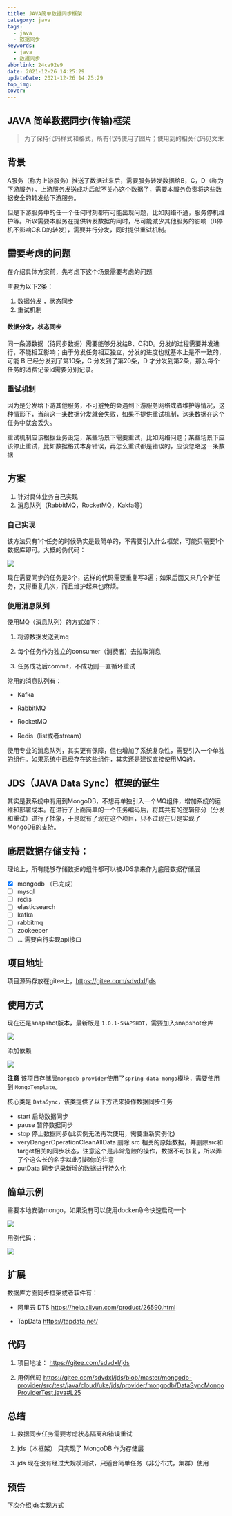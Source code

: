 ```yaml
---
title: JAVA简单数据同步框架
category: java
tags:
  - java
  - 数据同步
keywords:
  - java
  - 数据同步
abbrlink: 24ca92e9
date: 2021-12-26 14:25:29
updateDate: 2021-12-26 14:25:29
top_img:
cover:
---
```


## JAVA 简单数据同步(传输)框架

> 为了保持代码样式和格式，所有代码使用了图片；使用到的相关代码见文末

## 背景

A服务（称为上游服务）推送了数据过来后，需要服务转发数据给B，C，D（称为下游服务）。上游服务发送成功后就不关心这个数据了，需要本服务负责将这些数据安全的转发给下游服务。



但是下游服务中的任一个任何时刻都有可能出现问题，比如网络不通，服务停机维护等。所以需要本服务在提供转发数据的同时，尽可能减少其他服务的影响（B停机不影响C和D的转发），需要并行分发，同时提供重试机制。  

## 需要考虑的问题

在介绍具体方案前，先考虑下这个场景需要考虑的问题

主要为以下2条：  

1. 数据分发 ，状态同步
2. 重试机制  

#### 数据分发，状态同步

同一条源数据（待同步数据）需要能够分发给B、C和D。分发的过程需要并发进行，不能相互影响；由于分发任务相互独立，分发的进度也就基本上是不一致的，可能 B 已经分发到了第10条，C 分发到了第20条，D 才分发到第2条，那么每个任务的消费记录id需要分别记录。

### 重试机制

因为是分发给下游其他服务，不可避免的会遇到下游服务网络或者维护等情况，这种情形下，当前这一条数据分发就会失败，如果不提供重试机制，这条数据在这个任务中就会丢失。

重试机制应该根据业务设定，某些场景下需要重试，比如网络问题；某些场景下应该停止重试，比如数据格式本身错误，再怎么重试都是错误的，应该忽略这一条数据

## 方案

1. 针对具体业务自己实现
2. 消息队列（RabbitMQ，RocketMQ，Kakfa等）

### 自己实现

该方法只有1个任务的时候确实是最简单的，不需要引入什么框架，可能只需要1个数据库即可。大概的伪代码：

![](https://public-links.todu.top/picsee/20211226195754_fDH1gR_3272EA06-9AD4-4758-B486-D2FF8871A4FB.jpeg)

现在需要同步的任务是3个，这样的代码需要重复写3遍；如果后面又来几个新任务，又得重复几次，而且维护起来也麻烦。

### 使用消息队列

使用MQ（消息队列）的方式如下：

1. 将源数据发送到mq

2. 每个任务作为独立的consumer（消费者）去拉取消息

3. 任务成功后commit，不成功则一直循环重试



常用的消息队列有：

- Kafka

- RabbitMQ

- RocketMQ

- Redis（list或者stream）

使用专业的消息队列，其实更有保障，但也增加了系统复杂性，需要引入一个单独的组件。如果系统中已经存在这些组件，其实还是建议直接使用MQ的。

## JDS（JAVA Data Sync）框架的诞生

其实是我系统中有用到MongoDB，不想再单独引入一个MQ组件，增加系统的运维和部署成本。在进行了上面简单的一个任务编码后，将其共有的逻辑部分（分发和重试）进行了抽象，于是就有了现在这个项目，只不过现在只是实现了MongoDB的支持。

## 底层数据存储支持：

理论上，所有能够存储数据的组件都可以被JDS拿来作为底层数据存储层

- [x] mongodb  （已完成）
- [ ] mysql  
- [ ] redis  
- [ ] elasticsearch  
- [ ] kafka  
- [ ] rabbitmq  
- [ ] zookeeper  
- [ ] ... 需要自行实现api接口  

## 项目地址

项目源码存放在gitee上，https://gitee.com/sdvdxl/jds

## 使用方式

现在还是snapshot版本，最新版是 `1.0.1-SNAPSHOT`，需要加入snapshot仓库

![](https://public-links.todu.top/picsee/20211226190145_4XOj0Q_D753AD8E-80BF-486A-A033-AC91E842AF46.jpeg)

添加依赖  

![](https://public-links.todu.top/picsee/20211226190104_d686iy_5C5B17BC-1D15-49C1-9407-41E6A0D4E1B1.jpeg) 

**注意** 该项目存储层`mongodb-provider`使用了`spring-data-mongo`模块，需要使用到 `MongoTemplate`。

核心类是 `DataSync`，该类提供了以下方法来操作数据同步任务

- start 启动数据同步  
- pause 暂停数据同步  
- stop 停止数据同步(此实例无法再次使用，需要重新实例化)  
- veryDangerOperationCleanAllData 删除 src 相关的原始数据，并删除src和target相关的同步状态，注意这个是非常危险的操作，数据不可恢复，所以弄了个这么长的名字以此引起你的注意  
- putData 同步记录新增的数据进行持久化

## 简单示例

需要本地安装mongo，如果没有可以使用docker命令快速启动一个

![](https://public-links.todu.top/picsee/20211226194242_uVxznj_B13BC4E4-A382-4A40-88D2-E308036F6940.jpeg)

用例代码：

![](https://public-links.todu.top/picsee/20211226192208_b4QDsL_6C67AFBF-6BBD-4557-A89B-19F803330A47.jpeg)

## 扩展

数据库方面同步框架或者软件有：

- 阿里云 DTS https://help.aliyun.com/product/26590.html

- TapData https://tapdata.net/

## 代码

1. 项目地址： https://gitee.com/sdvdxl/jds

2. 用例代码 https://gitee.com/sdvdxl/jds/blob/master/mongodb-provider/src/test/java/cloud/uke/jds/provider/mongodb/DataSyncMongoProviderTest.java#L25

## 总结

1. 数据同步任务需要考虑状态隔离和错误重试

2. jds（本框架） 只实现了 MongoDB 作为存储层

3. jds 现在没有经过大规模测试，只适合简单任务（非分布式，集群）使用

## 预告

下次介绍jds实现方式
